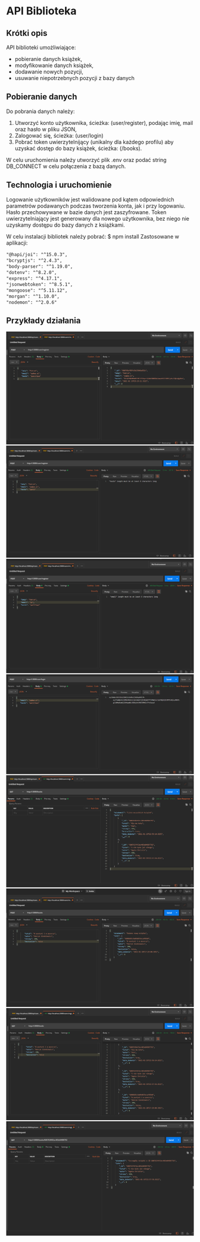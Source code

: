 # API Biblioteka

## Krótki opis
API biblioteki umożliwiające:
<ul> 
  <li> pobieranie danych książek,
  <li> modyfikowanie danych książek,
  <li> dodawanie nowych pozycji,
  <li> usuwanie niepotrzebnych pozycji z bazy danych
</ul>

## Pobieranie danych
Do pobrania danych należy:
<ol>
  <li> Utworzyć konto użytkownika, ścieżka: (user/register), podając imię, mail oraz hasło w pliku JSON, 
  <li> Zalogować się, ścieżka: (user/login)
  <li> Pobrać token uwierzytelnijący (unikalny dla każdego profilu) aby uzyskać dostęp do bazy książek, ścieżka: (/books).
</ol>

W celu uruchomienia należy utworzyć plik .env oraz podać string DB_CONNECT w celu połączenia z bazą danych.

## Technologia i uruchomienie

Logowanie użytkowników jest walidowane pod kątem odpowiednich parametrów podawanych podczas tworzenia konta, jak i przy logowaniu. Hasło przechowywane w bazie danych jest zaszyfrowane. Token uwierzytelniający jest generowany dla nowego użytkownika, bez niego nie uzyskamy dostępu do bazy danych z książkami.

W celu instalacji bibliotek należy pobrać:
$ npm install
Zastosowane w aplikacji:

    "@hapi/joi": "^15.0.3",
    "bcryptjs": "^2.4.3",
    "body-parser": "^1.19.0",
    "dotenv": "^8.2.0",
    "express": "^4.17.1",
    "jsonwebtoken": "^8.5.1",
    "mongoose": "^5.11.12",
    "morgan": "^1.10.0", 
    "nodemon": "^2.0.6" 
    
## Przykłady działania
 ![Rejestracja](https://github.com/PatrykPawlowicz/API_bookstore/blob/main/screenshots/Zrzut%20ekranu%20(7).png)
 </br>
 ![Rejestracja](https://github.com/PatrykPawlowicz/API_bookstore/blob/main/screenshots/Zrzut%20ekranu%20(8).png)
 </br>
 ![Rejestracja](https://github.com/PatrykPawlowicz/API_bookstore/blob/main/screenshots/Zrzut%20ekranu%20(9).png)
 </br>
 ![Logowanie](https://github.com/PatrykPawlowicz/API_bookstore/blob/main/screenshots/Zrzut%20ekranu%20(15).png)
 </br>
 ![Lista książek](https://github.com/PatrykPawlowicz/API_bookstore/blob/main/screenshots/Zrzut%20ekranu%20(11).png)
 </br>
 ![Dodawanie książki](https://github.com/PatrykPawlowicz/API_bookstore/blob/main/screenshots/Zrzut%20ekranu%20(13).png)
 </br>
 ![Zaktualizowana lista książek](https://github.com/PatrykPawlowicz/API_bookstore/blob/main/screenshots/Zrzut%20ekranu%20(14).png)
 </br>
 ![Wyszukiwanie ksiązki po ID](https://github.com/PatrykPawlowicz/API_bookstore/blob/main/screenshots/Zrzut%20ekranu%20(12).png)
 </br>
